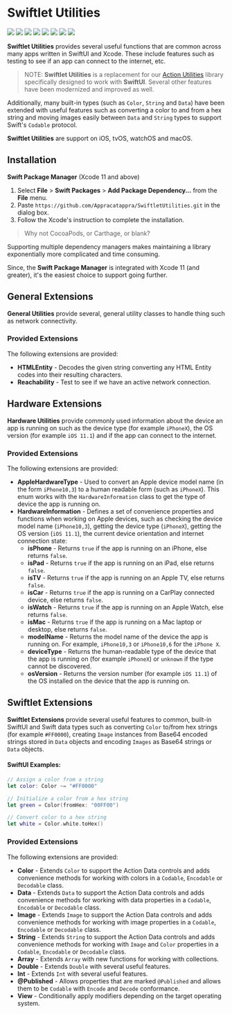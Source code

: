 # Swiftlet Utilities

![](https://img.shields.io/badge/license-MIT-green) ![](https://img.shields.io/badge/maintained%3F-Yes-green) ![](https://img.shields.io/badge/swift-5.4-green) ![](https://img.shields.io/badge/iOS-13.0-red) ![](https://img.shields.io/badge/macOS-10.15-red) ![](https://img.shields.io/badge/tvOS-13.0-red) ![](https://img.shields.io/badge/watchOS-6.0-red) ![](https://img.shields.io/badge/release-v1.0.7-blue)

**Swiftlet Utilities** provides several useful functions that are common across many apps written in SwiftUI and Xcode. These include features such as testing to see if an app can connect to the internet, etc.

> NOTE: **Swiftlet Utilities** is a replacement for our [Action Utilities](https://github.com/Appracatappra/SwiftletUtilities) library specifically designed to work with **SwiftUI**. Several other features have been modernized and improved as well.

Additionally, many built-in types (such as `Color`, `String` and `Data`) have been extended with useful features such as converting a color to and from a hex string and moving images easily between `Data` and `String` types to support Swift's `Codable` protocol.

**Swiftlet Utilities** are support on iOS, tvOS, watchOS and macOS.

<a name="Installation"></a>
## Installation

**Swift Package Manager** (Xcode 11 and above)

1. Select **File** > **Swift Packages** > **Add Package Dependency…** from the **File** menu.
2. Paste `https://github.com/Appracatappra/SwiftletUtilities.git` in the dialog box.
3. Follow the Xcode's instruction to complete the installation.

> Why not CocoaPods, or Carthage, or blank?

Supporting multiple dependency managers makes maintaining a library exponentially more complicated and time consuming.

Since, the **Swift Package Manager** is integrated with Xcode 11 (and greater), it's the easiest choice to support going further.

<a name="General-Extensions"></a>
## General Extensions

**General Utilities** provide several, general utility classes to handle thing such as network connectivity.

### Provided Extensions

The following extensions are provided:

* **HTMLEntity** - Decodes the given string converting any HTML Entity codes into their resulting characters.
* **Reachability** - Test to see if we have an active network connection.

<a name="Hardware-Extensions"></a>
## Hardware Extensions

**Hardware Utilities** provide commonly used information about the device an app is running on such as the device type (for example `iPhoneX`), the OS version (for example `iOS 11.1`) and if the app can connect to the internet.

### Provided Extensions

The following extensions are provided:

* **AppleHardwareType** - Used to convert an Apple device model name (in the form `iPhone10,3`) to a human readable form (such as `iPhoneX`). This enum works with the `HardwareInformation` class to get the type of device the app is running on.
* **HardwareInformation** - Defines a set of convenience properties and functions when working on Apple devices, such as checking the device model name (`iPhone10,3`), getting the device type (`iPhoneX`), getting the OS version (`iOS 11.1`), the current device orientation and internet connection state:
	* **isPhone** - Returns `true` if the app is running on an iPhone, else returns `false`.
	* **isPad** - Returns `true` if the app is running on an iPad, else returns `false`. 
	* **isTV** - Returns `true` if the app is running on an Apple TV, else returns `false`.
	* **isCar** - Returns `true` if the app is running on a CarPlay connected device, else returns `false`.
	* **isWatch** - Returns `true` if the app is running on an Apple Watch, else returns `false`. 
	* **isMac** - Returns `true` if the app is running on a Mac laptop or desktop, else returns `false`.
	* **modelName** - Returns the model name of the device the app is running on. For example, `iPhone10,3` or `iPhone10,6` for the `iPhone X`.
	* **deviceType** - Returns the human-readable type of the device that the app is running on (for example `iPhoneX`) or `unknown` if the type cannot be discovered. 
	* **osVersion** - Returns the version number (for example `iOS 11.1`) of the OS installed on the device that the app is running on.

<a name="Swiftlet-Extensions"></a>
## Swiftlet Extensions

**Swiftlet Extensions** provide several useful features to common, built-in SwiftUI and Swift data types such as converting `Color` to/from hex strings (for example `#FF0000`), creating `Image` instances from Base64 encoded strings stored in `Data` objects and encoding `Images` as Base64 strings or `Data` objects.

#### SwiftUI Examples:

```swift
// Assign a color from a string
let color: Color ~= "#FF0000"

// Initialize a color from a hex string
let green = Color(fromHex: "00FF00")

// Convert color to a hex string
let white = Color.white.toHex()
```

### Provided Extensions

The following extensions are provided:

* **Color** - Extends `Color` to support the Action Data controls and adds convenience methods for working with colors in a `Codable`, `Encodable` or `Decodable` class.
* **Data** - Extends `Data` to support the Action Data controls and adds convenience methods for working with data properties in a `Codable`, `Encodable` or `Decodable` class.
* **Image** - Extends `Image` to support the Action Data controls and adds convenience methods for working with image properties in a `Codable`, `Encodable` or `Decodable` class.
* **String** - Extends `String` to support the Action Data controls and adds convenience methods for working with `Image` and `Color` properties in a `Codable`, `Encodable` or `Decodable` class.
* **Array** - Extends `Array` with new functions for working with collections.
* **Double** - Extends `Double` with several useful features.
* **Int** - Extends `Int` with several useful features.
* **@Published** - Allows properties that are marked `@Published` and allows them to be `Codable` with `Encode` and `Decode` conformance.
* **View** - Conditionally apply modifiers depending on the target operating system.
